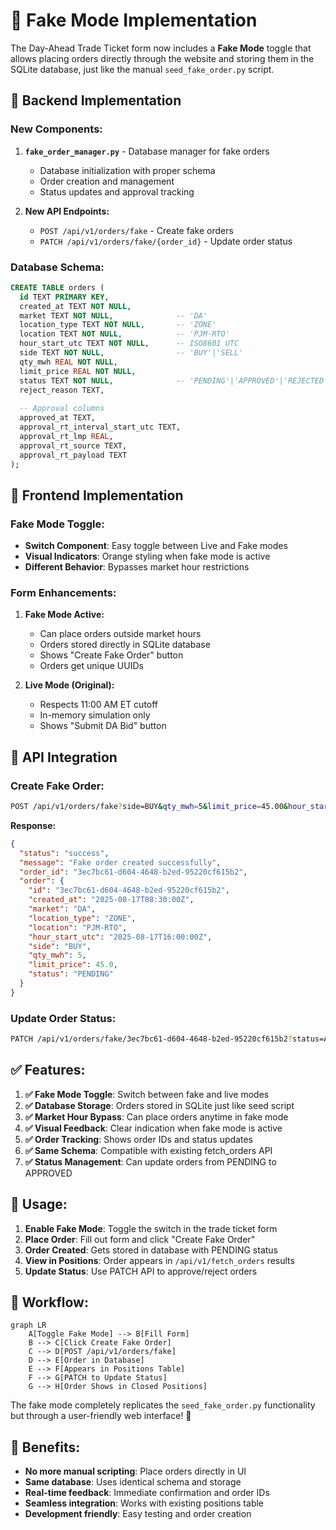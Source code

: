 # 🎯 Fake Mode Implementation

The Day-Ahead Trade Ticket form now includes a **Fake Mode** toggle that allows placing orders directly through the website and storing them in the SQLite database, just like the manual `seed_fake_order.py` script.

## 🔧 **Backend Implementation**

### **New Components:**

1. **`fake_order_manager.py`** - Database manager for fake orders
   - Database initialization with proper schema
   - Order creation and management
   - Status updates and approval tracking

2. **New API Endpoints:**
   - `POST /api/v1/orders/fake` - Create fake orders
   - `PATCH /api/v1/orders/fake/{order_id}` - Update order status

### **Database Schema:**
```sql
CREATE TABLE orders (
  id TEXT PRIMARY KEY,
  created_at TEXT NOT NULL,
  market TEXT NOT NULL,              -- 'DA'
  location_type TEXT NOT NULL,       -- 'ZONE'
  location TEXT NOT NULL,            -- 'PJM-RTO'
  hour_start_utc TEXT NOT NULL,      -- ISO8601 UTC
  side TEXT NOT NULL,                -- 'BUY'|'SELL'
  qty_mwh REAL NOT NULL,
  limit_price REAL NOT NULL,
  status TEXT NOT NULL,              -- 'PENDING'|'APPROVED'|'REJECTED'|'CLEARED'|'UNFILLED'
  reject_reason TEXT,
  
  -- Approval columns
  approved_at TEXT,
  approval_rt_interval_start_utc TEXT,
  approval_rt_lmp REAL,
  approval_rt_source TEXT,
  approval_rt_payload TEXT
);
```

## 🎨 **Frontend Implementation**

### **Fake Mode Toggle:**
- **Switch Component**: Easy toggle between Live and Fake modes
- **Visual Indicators**: Orange styling when fake mode is active
- **Different Behavior**: Bypasses market hour restrictions

### **Form Enhancements:**
1. **Fake Mode Active:**
   - Can place orders outside market hours
   - Orders stored directly in SQLite database
   - Shows "Create Fake Order" button
   - Orders get unique UUIDs

2. **Live Mode (Original):**
   - Respects 11:00 AM ET cutoff
   - In-memory simulation only
   - Shows "Submit DA Bid" button

## 🔄 **API Integration**

### **Create Fake Order:**
```bash
POST /api/v1/orders/fake?side=BUY&qty_mwh=5&limit_price=45.00&hour_start_utc=2025-08-17T16:00:00Z&location=PJM-RTO&location_type=ZONE
```

**Response:**
```json
{
  "status": "success",
  "message": "Fake order created successfully",
  "order_id": "3ec7bc61-d604-4648-b2ed-95220cf615b2",
  "order": {
    "id": "3ec7bc61-d604-4648-b2ed-95220cf615b2",
    "created_at": "2025-08-17T08:30:00Z",
    "market": "DA",
    "location_type": "ZONE",
    "location": "PJM-RTO",
    "hour_start_utc": "2025-08-17T16:00:00Z",
    "side": "BUY",
    "qty_mwh": 5,
    "limit_price": 45.0,
    "status": "PENDING"
  }
}
```

### **Update Order Status:**
```bash
PATCH /api/v1/orders/fake/3ec7bc61-d604-4648-b2ed-95220cf615b2?status=APPROVED&approval_rt_lmp=35.97&approval_rt_source=manual
```

## ✅ **Features:**

1. **✅ Fake Mode Toggle**: Switch between fake and live modes
2. **✅ Database Storage**: Orders stored in SQLite just like seed script
3. **✅ Market Hour Bypass**: Can place orders anytime in fake mode
4. **✅ Visual Feedback**: Clear indication when fake mode is active
5. **✅ Order Tracking**: Shows order IDs and status updates
6. **✅ Same Schema**: Compatible with existing fetch_orders API
7. **✅ Status Management**: Can update orders from PENDING to APPROVED

## 🎯 **Usage:**

1. **Enable Fake Mode**: Toggle the switch in the trade ticket form
2. **Place Order**: Fill out form and click "Create Fake Order"
3. **Order Created**: Gets stored in database with PENDING status
4. **View in Positions**: Order appears in `/api/v1/fetch_orders` results
5. **Update Status**: Use PATCH API to approve/reject orders

## 🔄 **Workflow:**

```mermaid
graph LR
    A[Toggle Fake Mode] --> B[Fill Form]
    B --> C[Click Create Fake Order]
    C --> D[POST /api/v1/orders/fake]
    D --> E[Order in Database]
    E --> F[Appears in Positions Table]
    F --> G[PATCH to Update Status]
    G --> H[Order Shows in Closed Positions]
```

The fake mode completely replicates the `seed_fake_order.py` functionality but through a user-friendly web interface! 🎉

## 🚀 **Benefits:**

- **No more manual scripting**: Place orders directly in UI
- **Same database**: Uses identical schema and storage
- **Real-time feedback**: Immediate confirmation and order IDs
- **Seamless integration**: Works with existing positions table
- **Development friendly**: Easy testing and order creation